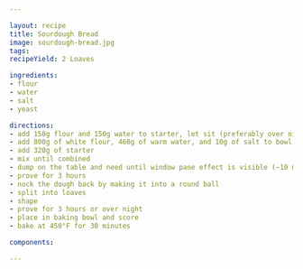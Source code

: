 ```yaml
---

layout: recipe
title: Sourdough Bread
image: sourdough-bread.jpg
tags: 
recipeYield: 2 Loaves

ingredients:
- flour
- water
- salt
- yeast

directions:
- add 150g flour and 150g water to starter, let sit (preferably over night)
- add 800g of white flour, 460g of warm water, and 10g of salt to bowl
- add 320g of starter
- mix until combined
- dump on the table and need until window pane effect is visible (~10 minutes)
- prove for 3 hours
- nock the dough back by making it into a round ball 
- split into loaves
- shape
- prove for 3 hours or over night
- place in baking bowl and score
- bake at 450°F for 30 minutes

components:

---
```

